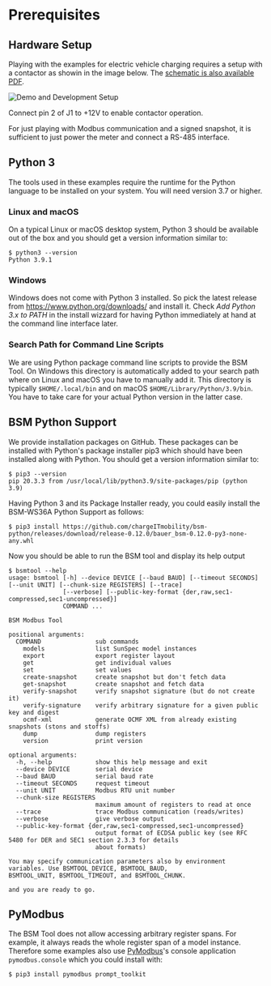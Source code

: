 # Prerequisites

## Hardware Setup


Playing with the examples for electric vehicle charging requires a setup with a
contactor as showin in the image below. The [schematic is also available
PDF](img/bsm-demo-box-schematic-20210204.pdf).

![Demo and Development Setup](img/bsm-demo-box-schematic-20210204.png)

Connect pin 2 of J1 to +12V to enable contactor operation.

For just playing with Modbus communication and a signed snapshot, it is
sufficient to just power the meter and connect a RS-485 interface.


## Python 3

The tools used in these examples require the runtime for the Python language to
be installed on your system. You will need version 3.7 or higher.


### Linux and macOS

On a typical Linux or macOS desktop system, Python 3 should be available out of
the box and you should get a version information similar to:
```
$ python3 --version
Python 3.9.1
```

### Windows

Windows does not come with Python 3 installed. So pick the latest release from
<https://www.python.org/downloads/> and install it. Check _Add Python 3.x to
PATH_ in the install wizzard for having Python immediately at hand at the
command line interface later.


### Search Path for Command Line Scripts

We are using Python package command line scripts to provide the BSM Tool. On
Windows this directory is automatically added to your search path where on
Linux and macOS you have to manually add it. This directory is typically
`$HOME/.local/bin` and on macOS `$HOME/Library/Python/3.9/bin`. You have to
take care for your actual Python version in the latter case.


## BSM Python Support

We provide installation packages on GitHub. These packages can be installed
with Python's package installer pip3 which should have been installed along
with Python. You should get a version information similar to:
```
$ pip3 --version
pip 20.3.3 from /usr/local/lib/python3.9/site-packages/pip (python 3.9)
```

Having Python 3 and its Package Installer ready, you could easily install the
BSM-WS36A Python Support as follows:
```
$ pip3 install https://github.com/chargeITmobility/bsm-python/releases/download/release-0.12.0/bauer_bsm-0.12.0-py3-none-any.whl
```

Now you should be able to run the BSM tool and display its help output
```
$ bsmtool --help
usage: bsmtool [-h] --device DEVICE [--baud BAUD] [--timeout SECONDS] [--unit UNIT] [--chunk-size REGISTERS] [--trace]
               [--verbose] [--public-key-format {der,raw,sec1-compressed,sec1-uncompressed}]
               COMMAND ...

BSM Modbus Tool

positional arguments:
  COMMAND               sub commands
    models              list SunSpec model instances
    export              export register layout
    get                 get individual values
    set                 set values
    create-snapshot     create snapshot but don't fetch data
    get-snapshot        create snapshot and fetch data
    verify-snapshot     verify snapshot signature (but do not create it)
    verify-signature    verify arbitrary signature for a given public key and digest
    ocmf-xml            generate OCMF XML from already existing snapshots (stons and stoffs)
    dump                dump registers
    version             print version

optional arguments:
  -h, --help            show this help message and exit
  --device DEVICE       serial device
  --baud BAUD           serial baud rate
  --timeout SECONDS     request timeout
  --unit UNIT           Modbus RTU unit number
  --chunk-size REGISTERS
                        maximum amount of registers to read at once
  --trace               trace Modbus communication (reads/writes)
  --verbose             give verbose output
  --public-key-format {der,raw,sec1-compressed,sec1-uncompressed}
                        output format of ECDSA public key (see RFC 5480 for DER and SEC1 section 2.3.3 for details
                        about formats)

You may specify communication parameters also by environment variables. Use BSMTOOL_DEVICE, BSMTOOL_BAUD,
BSMTOOL_UNIT, BSMTOOL_TIMEOUT, and BSMTOOL_CHUNK.

and you are ready to go.
```


## PyModbus

The BSM Tool does not allow accessing arbitrary register spans. For example, it
always reads the whole register span of a model instance. Therefore some
examples also use [PyModbus](https://github.com/riptideio/pymodbus)'s console
application `pymodbus.console` which you could install with:
```
$ pip3 install pymodbus prompt_toolkit
```
